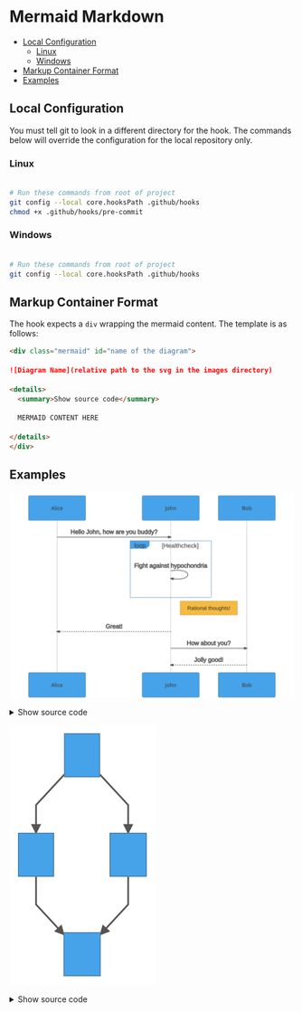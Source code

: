 <h1>Mermaid Markdown</h1>

- [Local Configuration](#local-configuration)
  - [Linux](#linux)
  - [Windows](#windows)
- [Markup Container Format](#markup-container-format)
- [Examples](#examples)


## Local Configuration
You must tell git to look in a different directory for the hook.  The commands below will override the configuration for the local repository only.

### Linux
```sh

# Run these commands from root of project
git config --local core.hooksPath .github/hooks
chmod +x .github/hooks/pre-commit

```

### Windows
```sh

# Run these commands from root of project
git config --local core.hooksPath .github/hooks

```

## Markup Container Format
The hook expects a ``div`` wrapping the mermaid content.  The template is as follows:

```md
<div class="mermaid" id="name of the diagram">

![Diagram Name](relative path to the svg in the images directory)

<details>
  <summary>Show source code</summary>

  MERMAID CONTENT HERE

</details>
</div>

```

## Examples
<div class="mermaid" id="sequence_mmd">

  ![Sample Sequence](images/sequence_mmd.svg)

  <details>
    <summary>Show source code</summary>

    ```mermaid
    sequenceDiagram
    Alice->>John: Hello John, how are you buddy?
    loop Healthcheck
        John->>John: Fight against hypochondria
    end
    Note right of John: Rational thoughts!
    John-->>Alice: Great!
    John->>Bob: How about you?
    Bob-->>John: Jolly good!
    ```
  </details>
</div>

<div class="mermaid" id="flowchart_mmd">

  ![Sample Flowchart](images/flowchart_mmd.svg)

  <details>
    <summary>Show source code</summary>

    ```mermaid
    graph TD;
    A-->B;
    A-->C;
    B-->D;
    C-->D;
    ```
  </details>
</div>
